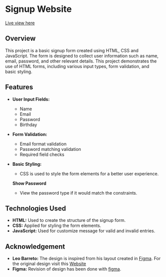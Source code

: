 # Signup Website

[Live view here](https://djkier.github.io/sign-up-page/)
## Overview

This project is a basic signup form created using HTML, CSS and JavaScript. The form is designed to collect user information such as name, email, password, and other relevant details. This project demonstrates the use of HTML forms, including various input types, form validation, and basic styling.

## Features

-   **User Input Fields:**
    
    -   Name
    -   Email
    -   Password
    - Birthday
-   **Form Validation:**
    
    -   Email format validation
    -   Password matching validation
    -   Required field checks
-   **Basic Styling:**
    
    -   CSS is used to style the form elements for a better user experience.

    **Show Password**
    
    -   View the password type if it would match the constraints.


## Technologies Used

-   **HTML:** Used to create the structure of the signup form.
-   **CSS:** Applied for styling the form elements.
-  **JavaScript:** Used for customize message for valid and invalid entries.

## Acknowledgement
-   **Leo Barreto:** The design is inspired from his layout created in [Figma](https://www.figma.com).  For the original design visit this [Website](https://www.figma.com/community/file/1026170425902325131/loginuiconcept)
-   **Figma:** Revision of design has been done with [figma](https://www.figma.com).
